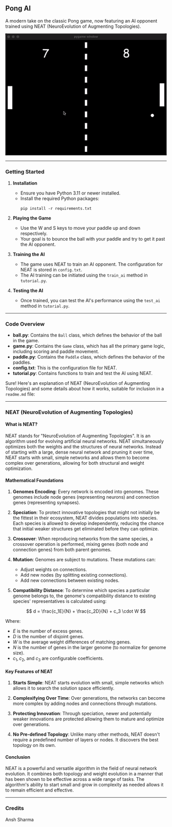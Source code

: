 ## Pong AI

A modern take on the classic Pong game, now featuring an AI opponent trained using NEAT (NeuroEvolution of Augmenting Topologies).

![Sample Gameplay](gameplay/sample-gameplay.gif)

---

### Getting Started

1. **Installation**
   - Ensure you have Python 3.11 or newer installed.
   - Install the required Python packages:
     ```
     pip install -r requirements.txt
     ```

2. **Playing the Game**
   - Use the W and S keys to move your paddle up and down respectively.
   - Your goal is to bounce the ball with your paddle and try to get it past the AI opponent.

3. **Training the AI**
   - The game uses NEAT to train an AI opponent. The configuration for NEAT is stored in `config.txt`.
   - The AI training can be initiated using the `train_ai` method in `tutorial.py`.

4. **Testing the AI**
   - Once trained, you can test the AI's performance using the `test_ai` method in `tutorial.py`.

---

### Code Overview

- **ball.py**: Contains the `Ball` class, which defines the behavior of the ball in the game.
- **game.py**: Contains the `Game` class, which has all the primary game logic, including scoring and paddle movement.
- **paddle.py**: Contains the `Paddle` class, which defines the behavior of the paddles.
- **config.txt**: This is the configuration file for NEAT.
- **tutorial.py**: Contains functions to train and test the AI using NEAT.

Sure! Here's an explanation of NEAT (NeuroEvolution of Augmenting Topologies) and some details about how it works, suitable for inclusion in a `readme.md` file:

---

### NEAT (NeuroEvolution of Augmenting Topologies)

#### What is NEAT?

NEAT stands for "NeuroEvolution of Augmenting Topologies". It is an algorithm used for evolving artificial neural networks. NEAT simultaneously optimizes both the weights and the structures of neural networks. Instead of starting with a large, dense neural network and pruning it over time, NEAT starts with small, simple networks and allows them to become complex over generations, allowing for both structural and weight optimization.

#### Mathematical Foundations

1. **Genomes Encoding**: Every network is encoded into genomes. These genomes include node genes (representing neurons) and connection genes (representing synapses).

2. **Speciation**: To protect innovative topologies that might not initially be the fittest in their ecosystem, NEAT divides populations into species. Each species is allowed to develop independently, reducing the chance that initial weaker structures get eliminated before they can optimize.

3. **Crossover**: When reproducing networks from the same species, a crossover operation is performed, mixing genes (both node and connection genes) from both parent genomes.

4. **Mutation**: Genomes are subject to mutations. These mutations can:
    - Adjust weights on connections.
    - Add new nodes (by splitting existing connections).
    - Add new connections between existing nodes.

5. **Compatibility Distance**: To determine which species a particular genome belongs to, the genome's compatibility distance to existing species' representatives is calculated using:

$$ d = \frac{c_1E}{N} + \frac{c_2D}{N} + c_3 \cdot W $$

Where:
- $E$ is the number of excess genes.
- $D$ is the number of disjoint genes.
- $W$ is the average weight differences of matching genes.
- $N$ is the number of genes in the larger genome (to normalize for genome size).
- $c_1, c_2,$ and $c_3$ are configurable coefficients.

#### Key Features of NEAT

1. **Starts Simple**: NEAT starts evolution with small, simple networks which allows it to search the solution space efficiently.

2. **Complexifying Over Time**: Over generations, the networks can become more complex by adding nodes and connections through mutations.

3. **Protecting Innovation**: Through speciation, newer and potentially weaker innovations are protected allowing them to mature and optimize over generations.

4. **No Pre-defined Topology**: Unlike many other methods, NEAT doesn't require a predefined number of layers or nodes. It discovers the best topology on its own.

#### Conclusion

NEAT is a powerful and versatile algorithm in the field of neural network evolution. It combines both topology and weight evolution in a manner that has been shown to be effective across a wide range of tasks. The algorithm's ability to start small and grow in complexity as needed allows it to remain efficient and effective.

---

### Credits

Ansh Sharma
